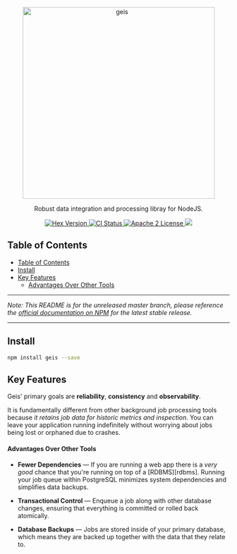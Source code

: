 <p align="center">
  <a href="https://github.com/geislabs/browse">
    <img alt="geis" src="https://via.placeholder.com/1050x500" width="435">
  </a>
</p>

<p align="center">
  Robust data integration and processing libray for NodeJS.
</p>

<p align="center">
  <a href="https://www.npmjs.com/package/@geislabs/browse">
    <img alt="Hex Version" src="https://img.shields.io/npm/v/@geislabs/browse.svg">
  </a>
  <a href="https://github.com/geislabs/browse/actions">
    <img alt="CI Status" src="https://github.com/geislabs/browse/workflows/ci/badge.svg">
  </a>
  <a href="https://opensource.org/licenses/Apache-2.0">
    <img alt="Apache 2 License" src="https://img.shields.io/npm/l/geis">
  </a>
  <a href="https://codecov.io/gh/geislabs/browse">
    <img src="https://codecov.io/gh/geislabs/browse/branch/master/graph/badge.svg?token=CYpB9H2ah3"/>
  </a>
</p>

## Table of Contents

- [Table of Contents](#table-of-contents)
- [Install](#install)
- [Key Features](#key-features)
    - [Advantages Over Other Tools](#advantages-over-other-tools)

---

_Note: This README is for the unreleased master branch, please reference the
[official documentation on NPM][hexdoc] for the latest stable release._

[hexdoc]: https://hexdocs.pm/oban/Geis.html

---

## Install

```bash
npm install geis --save
```

## Key Features

Geis' primary goals are **reliability**, **consistency** and **observability**.

It is fundamentally different from other background job processing tools because
_it retains job data for historic metrics and inspection_. You can leave your
application running indefinitely without worrying about jobs being lost or
orphaned due to crashes.

#### Advantages Over Other Tools

- **Fewer Dependencies** — If you are running a web app there is a _very good_
  chance that you're running on top of a [RDBMS][rdbms]. Running your job queue
  within PostgreSQL minimizes system dependencies and simplifies data backups.

- **Transactional Control** — Enqueue a job along with other database changes,
  ensuring that everything is committed or rolled back atomically.

- **Database Backups** — Jobs are stored inside of your primary database, which
  means they are backed up together with the data that they relate to.
